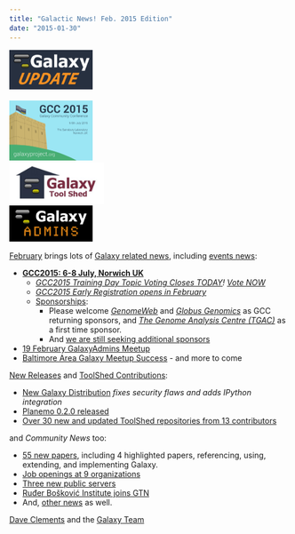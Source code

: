 ```yaml
---
title: "Galactic News! Feb. 2015 Edition"
date: "2015-01-30"
---
```


<div class='right'><div class='center'>
<a href='/src/galaxy-updates/2015-02/index.md'><img src="/src/images/logos/GalaxyUpdate200.png" alt="February 2015 Newsletter" width=150 /></a><br /><br />
<a href='/src/galaxy-updates/2015-02/index.md#gcc2015-6-8-july-norwich-uk'><img src="/src/images/logos/GCC2015LogoWide600.png" alt="Sponsor GCC2015" width="150" /></a><br />
<a href='/src/galaxy-updates/2015-02/index.md#toolshed-contributions'><img src="/src/images/logos/ToolShed.jpg" alt="Galaxy ToolShed" width=170 /></a><br />
<a href='/src/galaxy-updates/2015-02/index.md#19-february-galaxyadmins-meetup'><img src="/src/images/logos/GalaxyAdmins.png" alt="GalaxyAdmins meetup February 19" width="150" /></a></div>
</div>

[February](/src/galaxy-updates/2015-02/index.md) brings lots of [Galaxy related news](/src/galaxy-updates/2015-02/index.md), including [events news](/src/galaxy-updates/2015-02/index.md#events):
* **[GCC2015: 6-8 July, Norwich UK](/src/galaxy-updates/2015-02/index.md#gcc2015-6-8-july-norwich-uk)**
  * *[GCC2015 Training Day Topic Voting Closes TODAY](/src/galaxy-updates/2015-02/index.md#training-day-topic-voting-closes-today)! [Vote NOW](http://bit.ly/gcc2015vote)*
  * *[GCC2015 Early Registration opens in February](/src/galaxy-updates/2015-02/index.md#early-registration-opens-in-february)*
  * [Sponsorships](/src/galaxy-updates/2015-02/index.md#sponsorships):
    * Please welcome *[GenomeWeb](/src/galaxy-updates/2015-02/index.md#genomeweb)* and *[Globus Genomics](/src/galaxy-updates/2015-02/index.md#globus-genomics)* as GCC returning sponsors, and *[The Genome Analysis Centre (TGAC)](/src/galaxy-updates/2015-02/index.md#the-genome-analysis-centre-tgac)* as a first time sponsor.
    * And [we are still seeking additional sponsors](/src/galaxy-updates/2015-02/index.md#call-for-sponsors)
* [19 February GalaxyAdmins Meetup](/src/galaxy-updates/2015-02/index.md#19-february-galaxyadmins-meetup)
* [Baltimore Area Galaxy Meetup Success](/src/galaxy-updates/2015-02/index.md#january-baltimore-area-galaxy-meetup-report) - and more to come

[New Releases](/src/galaxy-updates/2015-02/index.md#new-releases) and [ToolShed Contributions](/src/galaxy-updates/2015-02/index.md#toolshed-contributions):
* [New Galaxy Distribution](/src/galaxy-updates/2015-02/index.md#galaxy-20150113-distribution) *fixes security flaws and adds IPython integration*
* [Planemo 0.2.0 released](/src/galaxy-updates/2015-02/index.md#planemo-020)
* [Over 30 new and updated ToolShed repositories from 13 contributors](/src/galaxy-updates/2015-02/index.md#toolshed-contributions)

and *Community News* too:
* [55 new papers](/src/galaxy-updates/2015-02/index.md#new-papers), including 4 highlighted papers, referencing, using, extending, and implementing Galaxy.
* [Job openings at 9 organizations](/src/galaxy-updates/2015-02/index.md#whos-hiring)
* [Three new public servers](/src/galaxy-updates/2015-02/index.md#new-public-servers)
* [Ruđer Bošković Institute joins GTN](/src/galaxy-updates/2015-02/index.md#new-gtn-member-ruđer-bošković-institute)
* And, [other news](/src/galaxy-updates/2015-02/index.md#other-news) as well.

[Dave Clements](/src/people/dave-clements/index.md) and the [Galaxy Team](/src/galaxy-team/index.md)
